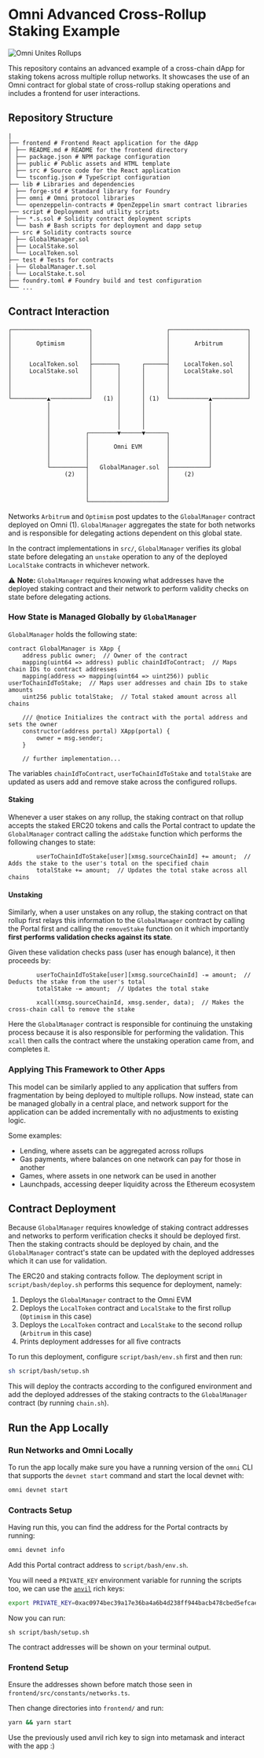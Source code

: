 # Omni Advanced Cross-Rollup Staking Example

![Omni Unites Rollups](banner.png)

This repository contains an advanced example of a cross-chain dApp for staking tokens across multiple rollup networks. It showcases the use of an Omni contract for global state of cross-rollup staking operations and includes a frontend for user interactions.

## Repository Structure

```
|
├── frontend # Frontend React application for the dApp
│ ├── README.md # README for the frontend directory
│ ├── package.json # NPM package configuration
│ ├── public # Public assets and HTML template
│ ├── src # Source code for the React application
│ └── tsconfig.json # TypeScript configuration
├── lib # Libraries and dependencies
│ ├── forge-std # Standard library for Foundry
│ ├── omni # Omni protocol libraries
│ └── openzeppelin-contracts # OpenZeppelin smart contract libraries
├── script # Deployment and utility scripts
│ ├── *.s.sol # Solidity contract deployment scripts
│ └── bash # Bash scripts for deployment and dapp setup
├── src # Solidity contracts source
│ ├── GlobalManager.sol
│ ├── LocalStake.sol
│ └── LocalToken.sol
├── test # Tests for contracts
| ├── GlobalManager.t.sol
| └── LocalStake.t.sol
├── foundry.toml # Foundry build and test configuration
└── ...
```

## Contract Interaction

```
┌──────────────────────┐                     ┌──────────────────────┐
│                      │                     │                      │
│       Optimism       │                     │       Arbitrum       │
│                      │                     │                      │
│                      │                     │                      │
│     LocalToken.sol   ├───────┐      ┌──────┤    LocalToken.sol    │
│     LocalStake.sol   │       │      │      │    LocalStake.sol    │
│                      │       │      │      │                      │
│                      │       │      │      │                      │
│                      │       │      │      │                      │
└──────────▲───────────┘   (1) │      │ (1)  └───────────▲──────────┘
           │                   │      │                  │           
           │                   │      │                  │           
           │                   │      │                  │           
           │                   │      │                  │           
           │          ┌────────▼──────▼──────┐           │           
           │          │                      │           │           
           │          │       Omni EVM       │           │           
           │          │                      │           │           
           │          │                      │           │           
           └──────────┤   GlobalManager.sol  ├───────────┘           
                (2)   │                      │    (2)                
                      │                      │                       
                      │                      │                       
                      │                      │                       
                      └──────────────────────┘                       
```

Networks `Arbitrum` and `Optimism` post updates to the `GlobalManager` contract deployed on Omni (1). `GlobalManager` aggregates the state for both networks and is responsible for delegating actions dependent on this global state.

In the contract implementations in `src/`, `GlobalManager` verifies its global state before delegating an `unstake` operation to any of the deployed `LocalStake` contracts in whichever network.

:warning: **Note:** `GlobalManager` requires knowing what addresses have the deployed staking contract and their network to perform validity checks on state before delegating actions.

### How State is Managed Globally by `GlobalManager`

`GlobalManager` holds the following state:

```solidity
contract GlobalManager is XApp {
    address public owner;  // Owner of the contract
    mapping(uint64 => address) public chainIdToContract;  // Maps chain IDs to contract addresses
    mapping(address => mapping(uint64 => uint256)) public userToChainIdToStake;  // Maps user addresses and chain IDs to stake amounts
    uint256 public totalStake;  // Total staked amount across all chains

    /// @notice Initializes the contract with the portal address and sets the owner
    constructor(address portal) XApp(portal) {
        owner = msg.sender;
    }

    // further implementation...
```

The variables `chainIdToContract`, `userToChainIdToStake` and `totalStake` are updated as users add and remove stake across the configured rollups. 

#### Staking

Whenever a user stakes on any rollup, the staking contract on that rollup accepts the staked ERC20 tokens and calls the Portal contract to update the `GlobalManager` contract calling the `addStake` function which performs the following changes to state:

```solidity
        userToChainIdToStake[user][xmsg.sourceChainId] += amount;  // Adds the stake to the user's total on the specified chain
        totalStake += amount;  // Updates the total stake across all chains
```

#### Unstaking

Similarly, when a user unstakes on any rollup, the staking contract on that rollup first relays this information to the `GlobalManager` contract by calling the Portal first and calling the `removeStake` function on it which importantly **first performs validation checks against its state**. 

Given these validation checks pass (user has enough balance), it then proceeds by:

```solidity
        userToChainIdToStake[user][xmsg.sourceChainId] -= amount;  // Deducts the stake from the user's total
        totalStake -= amount;  // Updates the total stake

        xcall(xmsg.sourceChainId, xmsg.sender, data);  // Makes the cross-chain call to remove the stake
```

Here the `GlobalManager` contract is responsible for continuing the unstaking process because it is also responsible for performing the validation. This `xcall` then calls the contract where the unstaking operation came from, and completes it. 


### Applying This Framework to Other Apps

This model can be similarly applied to any application that suffers from fragmentation by being deployed to multiple rollups. Now instead, state can be managed globally in a central place, and network support for the application can be added incrementally with no adjustments to existing logic.

Some examples:

- Lending, where assets can be aggregated across rollups
- Gas payments, where balances on one network can pay for those in another
- Games, where assets in one network can be used in another
- Launchpads, accessing deeper liquidity across the Ethereum ecosystem

## Contract Deployment

Because `GlobalManager` requires knowledge of staking contract addresses and networks to perform verification checks it should be deployed first. Then the staking contracts should be deployed by chain, and the `GlobalManager` contract's state can be updated with the deployed addresses which it can use for validation.

The ERC20 and staking contracts follow. The deployment script in `script/bash/deploy.sh` performs this sequence for deployment, namely: 

1. Deploys the `GlobalManager` contract to the Omni EVM
2. Deploys the `LocalToken` contract and `LocalStake` to the first rollup (`Optimism` in this case)
3. Deploys the `LocalToken` contract and `LocalStake` to the second rollup (`Arbitrum` in this case)
4. Prints deployment addresses for all five contracts

To run this deployment, configure `script/bash/env.sh` first and then run:

```bash
sh script/bash/setup.sh
```

This will deploy the contracts according to the configured environment and add the deployed addresses of the staking contracts to the `GlobalManager` contract (by running `chain.sh`).

## Run the App Locally

### Run Networks and Omni Locally

To run the app locally make sure you have a running version of the `omni` CLI that supports the `devnet start` command and start the local devnet with:

```sh
omni devnet start
```

### Contracts Setup

Having run this, you can find the address for the Portal contracts by running:

```bash
omni devnet info
```

Add this Portal contract address to `script/bash/env.sh`.

You will need a `PRIVATE_KEY` environment variable for running the scripts too, we can use the [`anvil`](https://book.getfoundry.sh/reference/anvil/) rich keys:

```bash
export PRIVATE_KEY=0xac0974bec39a17e36ba4a6b4d238ff944bacb478cbed5efcae784d7bf4f2ff80
```

Now you can run:

```
sh script/bash/setup.sh
```

The contract addresses will be shown on your terminal output.

### Frontend Setup

Ensure the addresses shown before match those seen in `frontend/src/constants/networks.ts`. 

Then change directories into `frontend/` and run:

```bash
yarn && yarn start
```

Use the previously used anvil rich key to sign into metamask and interact with the app :)
